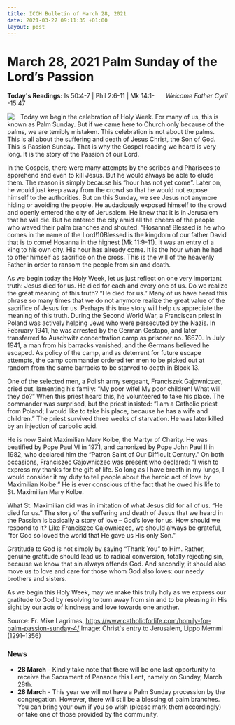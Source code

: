 ```yaml
---
title: ICCH Bulletin of March 28, 2021
date: 2021-03-27 09:11:35 +01:00
layout: post
---
```


# March 28, 2021 Palm Sunday of the Lord’s Passion
<span style="float: right"><em>Welcome Father Cyril</em></span>
**Today's Readings:** Is 50:4-7 | Phil 2:6-11 | Mk 14:1--15:47


<img style="float: left; margin-right: 1em;" src="https://upload.wikimedia.org/wikipedia/commons/thumb/1/1c/SG_NT_Jesus_rides_into_Jerusalem,_Lippi_Memmo.JPG/441px-SG_NT_Jesus_rides_into_Jerusalem,_Lippi_Memmo.JPG">

Today we begin the celebration of Holy Week. For many of us, this is known as Palm Sunday. But if we came here to Church only because of the palms, we are terribly mistaken. This celebration is not about the palms. This is all about the suffering and death of Jesus Christ, the Son of God. This is Passion Sunday. That is why the Gospel reading we heard is very long. It is the story of the Passion of our Lord.

In the Gospels, there were many attempts by the scribes and Pharisees to apprehend and even to kill Jesus. But he would always be able to elude them. The reason is simply because his “hour has not yet come”. Later on, he would just keep away from the crowd so that he would not expose himself to the authorities. But on this Sunday, we see Jesus not anymore hiding or avoiding the people. He audaciously exposed himself to the crowd and openly entered the city of Jerusalem. He knew that it is in Jerusalem that he will die. But he entered the city amid all the cheers of the people who waved their palm branches and shouted: “Hosanna! Blessed is he who comes in the name of the Lord!10Blessed is the kingdom of our father David that is to come! Hosanna in the highest (Mk 11:9-11). It was an entry of a king to his own city. His hour has already come. It is the hour when he had to offer himself as sacrifice on the cross. This is the will of the heavenly Father in order to ransom the people from sin and death.

As we begin today the Holy Week, let us just reflect on one very important truth: Jesus died for us. He died for each and every one of us. Do we realize the great meaning of this truth? “He died for us.” Many of us have heard this phrase so many times that we do not anymore realize the great value of the sacrifice of Jesus for us. Perhaps this true story will help us appreciate the meaning of this truth. During the Second World War, a Franciscan priest in Poland was actively helping Jews who were persecuted by the Nazis. In February 1941, he was arrested by the German Gestapo, and later transferred to Auschwitz concentration camp as prisoner no. 16670. In July 1941, a man from his barracks vanished, and the Germans believed he escaped. As policy of the camp, and as deterrent for future escape attempts, the camp commander ordered ten men to be picked out at random from the same barracks to be starved to death in Block 13.

One of the selected men, a Polish army sergeant, Franciszek Gajowniczec, cried out, lamenting his family: “My poor wife! My poor children! What will they do?” When this priest heard this, he volunteered to take his place. The commander was surprised, but the priest insisted: “I am a Catholic priest from Poland; I would like to take his place, because he has a wife and children.” The priest survived three weeks of starvation. He was later killed by an injection of carbolic acid.

He is now Saint Maximilian Mary Kolbe, the Martyr of Charity. He was beatified by Pope Paul VI in 1971, and canonized by Pope John Paul II in 1982, who declared him the “Patron Saint of Our Difficult Century.” On both occasions, Franciszec Gajowniczec was present who declared: “I wish to express my thanks for the gift of life. So long as I have breath in my lungs, I would consider it my duty to tell people about the heroic act of love by Maximilian Kolbe.” He is ever conscious of the fact that he owed his life to St. Maximilian Mary Kolbe.

What St. Maximilian did was in imitation of what Jesus did for all of us. “He died for us.” The story of the suffering and death of Jesus that we heard in the Passion is basically a story of love – God’s love for us. How should we respond to it? Like Franciszec Gajowniczec, we should always be grateful, “for God so loved the world that He gave us His only Son.”

Gratitude to God is not simply by saying “Thank You” to Him. Rather, genuine gratitude should lead us to radical conversion, totally rejecting sin, because we know that sin always offends God. And secondly, it should also move us to love and care for those whom God also loves: our needy brothers and sisters.

As we begin this Holy Week, may we make this truly holy as we express our gratitude to God by resolving to turn away from sin and to be pleasing in His sight by our acts of kindness and love towards one another.

Source: Fr. Mike Lagrimas, https://www.catholicforlife.com/homily-for-palm-passion-sunday-4/
Image: Christ's entry to Jerusalem, Lippo Memmi (1291–1356)

### News 

* **28 March** - Kindly take note that there will be one last opportunity to receive the Sacrament of Penance this Lent, namely on Sunday, March 28th.
* **28 March** - This year we will not have a Palm Sunday procession by the congregation. However, there will still be a blessing of palm branches. You can bring your own if you so wish (please mark them accordingly) or take one of those provided by the community.
